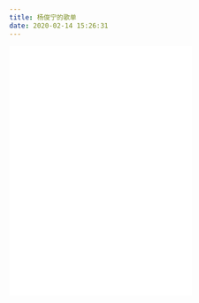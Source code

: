 ```yaml
---
title: 杨俊宁的歌单
date: 2020-02-14 15:26:31
---
```


<iframe frameborder="no" border="0" marginwidth="0" marginheight="0" width=330 height=450 src="//music.163.com/outchain/player?type=0&id=4862268163&auto=1&height=430"></iframe>
